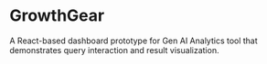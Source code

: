 # GrowthGear
A React-based dashboard prototype for Gen AI Analytics tool that demonstrates query interaction and result visualization. 
